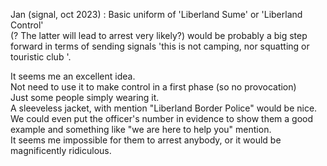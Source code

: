 

Jan (signal, oct 2023) : 
Basic uniform of 'Liberland Sume' or 'Liberland Control'  
(? The latter will lead to arrest very likely?) would be probably a  big step forward in terms of sending signals 'this is not camping, nor squatting or touristic club '. 

It seems me an excellent idea.  
Not need to use it to make control in a first phase (so no provocation)  
Just some people simply wearing it.  
A sleeveless jacket, with mention "Liberland Border Police" would be nice.  
We could even put the officer's number in evidence to show them a good example and something like "we are here to help you" mention.  
It seems me impossible for them to arrest anybody, or it would be magnificently ridiculous.  

<br>

